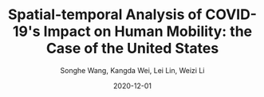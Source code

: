 ---
title: "Spatial-temporal Analysis of COVID-19's Impact on Human Mobility: the Case of the United States"
collection: publications
permalink: /publication/2009-10-01-paper-title-number-1
excerpt:
date: 2020-12-01
venue: '20th and 21st Joint COTA International Conference of Transportation Professionals'
author: Songhe Wang, Kangda Wei, Lei Lin, Weizi Li
paperurl: https://arxiv.org/pdf/2010.03707
citation:
---